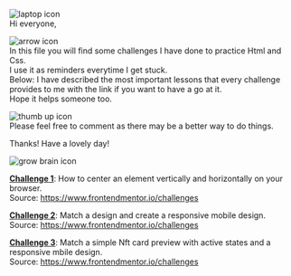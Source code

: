 
![laptop icon](https://user-images.githubusercontent.com/91636757/235403325-88cd1886-9c23-4b4e-b7f5-dabed76e45df.png)
<br />
Hi everyone,

![arrow icon](https://user-images.githubusercontent.com/91636757/235399782-67852b59-1dcd-47f3-9871-ec0eaa343069.png)
<br />
In this file you will find some challenges I have done to practice Html and Css.<br />
I use it as reminders everytime I get stuck.<br />
Below: I have described the most important lessons that every challenge provides to me with the link if you want to have a go at it.<br />
Hope it helps someone too.


![thumb up icon](https://user-images.githubusercontent.com/91636757/235403102-acb9ce9f-bf1e-4719-b9f4-40031947f210.png)
<br />
Please feel free to comment as there may be a better way to do things.

Thanks! Have a lovely day!


![grow brain icon](https://user-images.githubusercontent.com/91636757/235404578-6f37d88d-405d-43a8-853f-c31914c039fe.png)

<a href="Challenge1-qrcomponent/index.html"><b>Challenge 1</b></a>: How to center an element vertically and horizontally on your browser.<br />
Source: https://www.frontendmentor.io/challenges

<a href="Challenge 2 - Summary component/index.html"><b>Challenge 2</b></a>: Match a design and create a responsive mobile design.<br />
Source: https://www.frontendmentor.io/challenges

<a href=""><b>Challenge 3</b></a>: Match a simple Nft card preview with active states and a responsive mbile design.<br />
Source: https://www.frontendmentor.io/challenges
